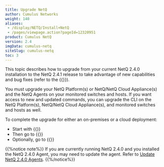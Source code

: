```yaml
---
title: Upgrade NetQ
author: Cumulus Networks
weight: 140
aliases:
 - /display/NETQ/Install+NetQ
 - /pages/viewpage.action?pageId=12320951
product: Cumulus NetQ
version: 2.4
imgData: cumulus-netq
siteSlug: cumulus-netq
toc: 3
---
```

This topic describes how to upgrade from your current NetQ 2.4.0 installation to the NetQ 2.4.1 release to take advantage of new capabilities and bug fixes (refer to the {{<exlink url="https://support.cumulusnetworks.com/hc/en-us/articles/360041040413" text="release notes">}}).

You must upgrade your NetQ Platform(s) or NetQ/NetQ Cloud Appliance(s) and the NetQ Agents on your monitored switches and hosts. If you want access to new and updated commands, you can upgrade the CLI on the NetQ Platform(s), NetQ/NetQ Cloud Appliance(s), and monitored switches and hosts as well.

To complete the upgrade for either an on-premises or a cloud deployment:

- Start with {{<link title="Upgrade NetQ Hardware">}}
- Then go to {{<link title="Upgrade NetQ Agents">}}
- Optionally, go to {{<link title="Upgrade NetQ CLI">}}

{{%notice note%}}
If you are currently running NetQ 2.4.0 and you installed the NetQ 2.4.0 Agent, you may need to update the agent. Refer to [Update NetQ 2.4.0 Agents](../Upgrade-NetQ/Upgrade-Agents/Upgrade-NetQ-240-Agents/).
{{%/notice%}}

